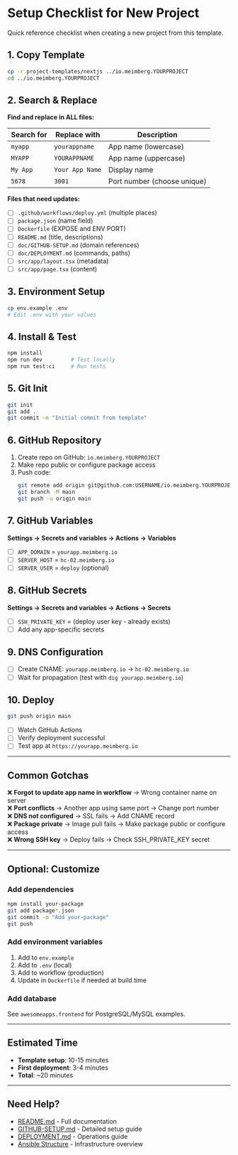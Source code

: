 # Setup Checklist for New Project

Quick reference checklist when creating a new project from this template.

## 1. Copy Template

```bash
cp -r project-templates/nextjs ../io.meimberg.YOURPROJECT
cd ../io.meimberg.YOURPROJECT
```

## 2. Search & Replace

**Find and replace in ALL files:**

| Search for | Replace with | Description |
|------------|--------------|-------------|
| `myapp` | `yourappname` | App name (lowercase) |
| `MYAPP` | `YOURAPPNAME` | App name (uppercase) |
| `My App` | `Your App Name` | Display name |
| `5678` | `3001` | Port number (choose unique) |

**Files that need updates:**
- [ ] `.github/workflows/deploy.yml` (multiple places)
- [ ] `package.json` (name field)
- [ ] `Dockerfile` (EXPOSE and ENV PORT)
- [ ] `README.md` (title, descriptions)
- [ ] `doc/GITHUB-SETUP.md` (domain references)
- [ ] `doc/DEPLOYMENT.md` (commands, paths)
- [ ] `src/app/layout.tsx` (metadata)
- [ ] `src/app/page.tsx` (content)

## 3. Environment Setup

```bash
cp env.example .env
# Edit .env with your values
```

## 4. Install & Test

```bash
npm install
npm run dev         # Test locally
npm run test:ci     # Run tests
```

## 5. Git Init

```bash
git init
git add .
git commit -m "Initial commit from template"
```

## 6. GitHub Repository

1. Create repo on GitHub: `io.meimberg.YOURPROJECT`
2. Make repo public or configure package access
3. Push code:
   ```bash
   git remote add origin git@github.com:USERNAME/io.meimberg.YOURPROJECT.git
   git branch -M main
   git push -u origin main
   ```

## 7. GitHub Variables

**Settings → Secrets and variables → Actions → Variables**

- [ ] `APP_DOMAIN` = `yourapp.meimberg.io`
- [ ] `SERVER_HOST` = `hc-02.meimberg.io`
- [ ] `SERVER_USER` = `deploy` (optional)

## 8. GitHub Secrets

**Settings → Secrets and variables → Actions → Secrets**

- [ ] `SSH_PRIVATE_KEY` = (deploy user key - already exists)
- [ ] Add any app-specific secrets

## 9. DNS Configuration

- [ ] Create CNAME: `yourapp.meimberg.io` → `hc-02.meimberg.io`
- [ ] Wait for propagation (test with `dig yourapp.meimberg.io`)

## 10. Deploy

```bash
git push origin main
```

- [ ] Watch GitHub Actions
- [ ] Verify deployment successful
- [ ] Test app at `https://yourapp.meimberg.io`

---

## Common Gotchas

❌ **Forgot to update app name in workflow** → Wrong container name on server  
❌ **Port conflicts** → Another app using same port → Change port number  
❌ **DNS not configured** → SSL fails → Add CNAME record  
❌ **Package private** → Image pull fails → Make package public or configure access  
❌ **Wrong SSH key** → Deploy fails → Check SSH_PRIVATE_KEY secret  

---

## Optional: Customize

### Add dependencies
```bash
npm install your-package
git add package*.json
git commit -m "Add your-package"
git push
```

### Add environment variables
1. Add to `env.example`
2. Add to `.env` (local)
3. Add to workflow (production)
4. Update in `Dockerfile` if needed at build time

### Add database
See `awesomeapps.frontend` for PostgreSQL/MySQL examples.

---

## Estimated Time

- **Template setup**: 10-15 minutes
- **First deployment**: 3-4 minutes
- **Total**: ~20 minutes

---

## Need Help?

- [README.md](../README.md) - Full documentation
- [GITHUB-SETUP.md](GITHUB-SETUP.md) - Detailed setup guide
- [DEPLOYMENT.md](DEPLOYMENT.md) - Operations guide
- [Ansible Structure](../../doc/ANSIBLE-STRUCTURE.md) - Infrastructure overview
